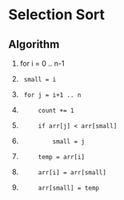 # Selection Sort

## Algorithm
1. for i = 0 .. n-1
2. 		small = i
3. 		for j = i+1 .. n
4.			count += 1
5.			if arr[j] < arr[small]
6.				small = j
7.			temp = arr[i]
8.			arr[i] = arr[small]
9.			arr[small] = temp
